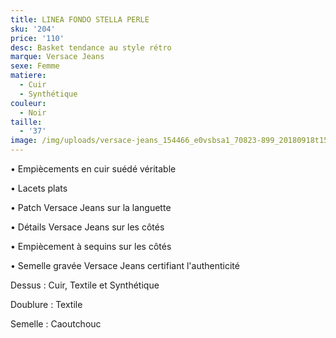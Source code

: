 ```yaml
---
title: LINEA FONDO STELLA PERLE
sku: '204'
price: '110'
desc: Basket tendance au style rétro
marque: Versace Jeans
sexe: Femme
matiere:
  - Cuir
  - Synthétique
couleur:
  - Noir
taille:
  - '37'
image: /img/uploads/versace-jeans_154466_e0vsbsa1_70823-899_20180918t152606_01.jpg
---
```

• Empiècements en cuir suédé véritable

• Lacets plats

• Patch Versace Jeans sur la languette

• Détails Versace Jeans sur les côtés

• Empiècement à sequins sur les côtés

• Semelle gravée Versace Jeans certifiant l'authenticité

Dessus : Cuir, Textile et Synthétique

Doublure : Textile

Semelle : Caoutchouc
